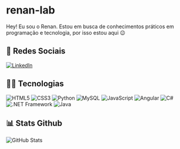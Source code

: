 # renan-lab
Hey! Eu sou o Renan. Estou em busca de conhecimentos práticos em programação e tecnologia, por isso estou aqui 😉

## 👤 Redes Sociais
[![LinkedIn](https://img.shields.io/badge/LinkedIn-000?style=for-the-badge&logo=linkedin&logoColor=0E76A8)](https://www.linkedin.com/in/renan-carlos-agostinho-889589206/)

## 🧑‍💻 Tecnologias
![HTML5](https://img.shields.io/badge/HTML5-000?style=for-the-badge&logo=html5)
![CSS3](https://img.shields.io/badge/CSS3-000?style=for-the-badge&logo=css3&logoColor=264CE4)
![Python](https://img.shields.io/badge/Python-000?style=for-the-badge&logo=python)
![MySQL](https://img.shields.io/badge/MySQL-000?style=for-the-badge&logo=mysql)
![JavaScript](https://img.shields.io/badge/JavaScript-000?style=for-the-badge&logo=javascript)
![Angular](https://img.shields.io/badge/Angular-000?style=for-the-badge&logo=angular&logoColor=red)
![C#](https://img.shields.io/badge/C_sharp-000?style=for-the-badge&logo=csharp&logoColor=purple)
![.NET Framework](https://img.shields.io/badge/.net_Framework-000?style=for-the-badge&logo=.net&logoColor=lightblue)
![Java](https://img.shields.io/badge/Java-000?style=for-the-badge&logo=java)

## 📊 Stats Github
![GitHub Stats](https://github-readme-stats.vercel.app/api?username=renan-lab&theme=transparent&bg_color=000&border_color=30A3DC&show_icons=true&icon_color=30A3DC&title_color=02c402&text_color=FFF)
